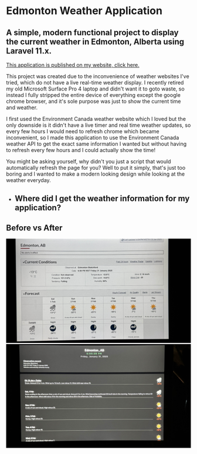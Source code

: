 # Edmonton Weather Application

## A simple, modern functional project to display the current weather in Edmonton, Alberta using Laravel 11.x.

<a href="http://edmonton.weather.bergit.solutions/">This application is published on my website, click here.</a>

This project was created due to the inconvenience of weather websites I've tried, which do not have a live real-time weather 
display. I recently retired my old Microsoft Surface Pro 4 laptop and didn't want it to goto waste, so instead I fully stripped
the entire device of everything except the google chrome browser, and it's sole purpose was just to show the current time and weather.

 I first used the Environment Canada weather website which I loved but the only downside is it didn't have a live timer and real time
 weather updates, so every few hours I would need to refresh chrome which became inconvenient, so I made this application to use the
 Environment Canada weather API to get the exact same information I wanted but without having to refresh every few hours and I could
 actually show the time! 

You might be asking yourself, why didn't you just a script that would automatically refresh the page for you? 
Well to put it simply, that's just too boring and I wanted to make a modern looking design while looking at 
the weather everyday.

- ## Where did I get the weather information for my application?

## Before vs After
![alt text](https://github.com/d3v0psdan/edmonton-weather/blob/main/OldWeather.jpg)
![alt text](https://github.com/d3v0psdan/edmonton-weather/blob/main/NewWeather.jpg)
